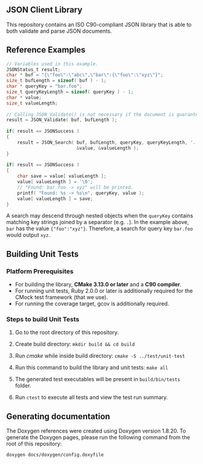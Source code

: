 ## JSON Client Library

This repository contains an ISO C90-compliant JSON library that is able to both validate and parse JSON documents.

## Reference Examples

```c
// Variables used in this example.
JSONStatus_t result;
char * buf = "{\"foo\":\"abc\",\"bar\":{\"foo\":\"xyz\"}";
size_t bufLength = sizeof( buf ) - 1;
char * queryKey = "bar.foo";
size_t queryKeyLength = sizeof( queryKey ) - 1;
char * value;
size_t valueLength;
 
// Calling JSON_Validate() is not necessary if the document is guaranteed to be valid.
result = JSON_Validate( buf, bufLength );
 
if( result == JSONSuccess )
{
    result = JSON_Search( buf, bufLength, queryKey, queryKeyLength, '.',
                          &value, &valueLength );
}
 
if( result == JSONSuccess )
{
    char save = value[ valueLength ];
    value[ valueLength ] = '\0';
    // "Found: bar.foo -> xyz" will be printed.
    printf( "Found: %s -> %s\n", queryKey, value );
    value[ valueLength ] = save;
}
```
A search may descend through nested objects when the `queryKey` contains matching key strings joined by a separator (e.g. `.`). In the example above, `bar` has the value `{"foo":"xyz"}`. Therefore, a search for query key `bar.foo` would output `xyz`.


## Building Unit Tests

### Platform Prerequisites

- For building the library, **CMake 3.13.0 or later** and a **C90 compiler**.
- For running unit tests, Ruby 2.0.0 or later is additionally required for the CMock test framework (that we use).
- For running the coverage target, gcov is additionally required.

### Steps to build Unit Tests

1. Go to the root directory of this repository.

1. Create build directory: `mkdir build && cd build`

1. Run *cmake* while inside build directory: `cmake -S ../test/unit-test `

1. Run this command to build the library and unit tests: `make all`

1. The generated test executables will be present in `build/bin/tests` folder.

1. Run `ctest` to execute all tests and view the test run summary.

## Generating documentation

The Doxygen references were created using Doxygen version 1.8.20. To generate the
Doxygen pages, please run the following command from the root of this repository:

```shell
doxygen docs/doxygen/config.doxyfile
```

